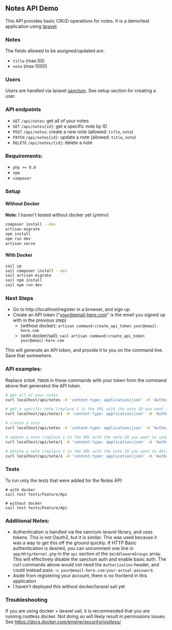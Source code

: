 ## Notes API Demo

This API provides basic CRUD operations for notes. It is a demo/test application using [laravel](https://laravel.com/).

### Notes
The fields allowed to be assigned/updated are:
- `title` (max:50)
- `note` (max:1000)

### Users
Users are handled via laravel [sanctum](https://laravel.com/docs/8.x/sanctum). See setup section for creating a user.

### API endpoints
- `GET` `/api/notes`: get all of your notes
- `GET` `/api/notes{id}`: get a specific note by ID
- `POST` `/api/notes`: create a new note (allowed: `title`, `note`)
- `PATCH` `/api/notes{id}`: update a note (allowed: `title`, `note`)
- `DELETE` `/api/notes/{id}`: delete a note

### Requirements:
- `php >= 8.0`
- `npm`
- `composer`

### Setup
#### Without Docker
**Note**: I haven't tested without docker yet (ymmv)

```bash
composer install --dev
artisan migrate
npm install
npm run dev
artisan serve
```
#### With Docker
```bash
sail up
sail composer install --dev
sail artisan migrate
sail npm install
sail npm run dev
```

### Next Steps
- Go to http://localhost/register in a browser, and sign up.
- Create an API token ("your@email-here.com" is the email you signed up with in the previous step)
    - (without docker): `artisan command:create_api_token your@email-here.com`
    - (with docker/sail): `sail artisan command:create_api_token your@email-here.com`

This will generate an API token, and provide it to you on the command line. Save that somewhere.

### API examples:
Replace `$YOUR_TOKEN` in these commands with your token from the command above that generated the API token.

```bash
# get all of your notes
curl localhost/api/notes -H 'content-type: application/json' -H 'Authorization: Bearer $YOUR_TOKEN'

# get a specific note (replace 1 in the URL with the note ID you want to view)
curl localhost/api/note/1 -H 'content-type: application/json' -H 'Authorization: Bearer $YOUR_TOKEN'

# create a note
curl localhost/api/notes -H 'content-type: application/json' -H 'Authorization: Bearer $YOUR_TOKEN' -X POST

# update a note (replace 1 in the URL with the note ID you want to update)
curl localhost/api/note/1 -H 'content-type: application/json' -H 'Authorization: Bearer $YOUR_TOKEN' -X PATCH

# delete a note (replace 1 in the URL with the note ID you want to delete)
curl localhost/api/note/1 -H 'content-type: application/json' -H 'Authorization: Bearer $YOUR_TOKEN' -X DELETE
```

### Tests

To run only the tests that were added for the Notes API:
```
# with docker
sail test tests/Feature/Api

# without docker
sail test tests/Feature/Api
```

### Additional Notes:
- Authentication is handled via the sanctum laravel library, and uses tokens. This is not Oauth2, but it is similar. This was used because it was a way to get this off the ground quickly.  If HTTP Basic authentication is desired, you can uncomment one line in `app/Http/Kernel.php` in the `api` section of the `$middlewareGroups` array. This will effectively disable the sanctum auth and enable basic auth.  The curl commands above would not need the `Authorization` header, and could instead pass `-u your@email-here.com:your-actual-password`.
- Aside from registering your account, there is no frontend in this application
- I haven't deployed this without docker/laravel sail yet

### Troubleshooting
If you are using docker + laravel sail, it is recommended that you are running rootless docker.  Not doing so will likely result in permissions issues.  See https://docs.docker.com/engine/security/rootless/
